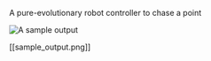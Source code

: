 A pure-evolutionary robot controller to chase a point

![A sample output](https://github.com/Matin-Macktoobian/Point_Chasing_Evolutionary_Robot_Controller/sample_output.png?raw=true)

[[sample_output.png]]

